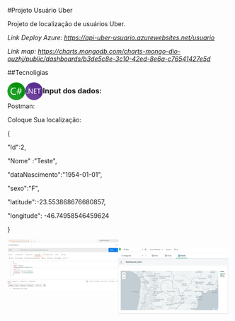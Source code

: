 #Projeto Usuário Uber

Projeto de localização de usuários Uber.

_Link Deploy Azure: https://api-uber-usuario.azurewebsites.net/usuario_ 

_Link map: https://charts.mongodb.com/charts-mongo-dio-ouzhj/public/dashboards/b3de5c8e-3c10-42ed-8e6a-c76541427e5d_

##Tecnoligias

<img align="left" alt="csharp" width="40px" src="https://github.com/alexaugusto23/alexaugusto23/blob/main/imgs/csharp.png">
<img align="left" alt="dotnet" width="40px" src="https://github.com/alexaugusto23/alexaugusto23/blob/main/imgs/dotnet.png">


### Input dos dados:

Postman: 

Coloque Sua localização: 

{

"Id":2,

"Nome" :"Teste",

"dataNascimento":"1954-01-01",

"sexo":"F",

"latitude":-23.553868676680857,

"longitude": -46.74958546459624

}

<img align="left" alt="postman" width="250px" src="https://github.com/alexaugusto23/api_dotnet_mongo/blob/master/Api/img/postman.jpg">

<br>

<img align="left" alt="chart" width="250px" src="https://github.com/alexaugusto23/api_dotnet_mongo/blob/master/Api/img/map.jpg">